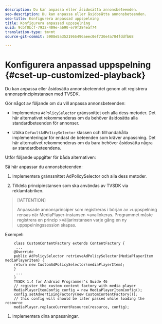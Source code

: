 ```yaml
---
description: Du kan anpassa eller åsidosätta annonsbeteenden.
seo-description: Du kan anpassa eller åsidosätta annonsbeteenden.
seo-title: Konfigurera anpassad uppspelning
title: Konfigurera anpassad uppspelning
uuid: 9cbf0bcf-7932-409e-a690-e79f284eaf74
translation-type: tm+mt
source-git-commit: 5908e5a3521966496aeec0ef730e4a704fddfb68

---
```



# Konfigurera anpassad uppspelning {#cset-up-customized-playback}

Du kan anpassa eller åsidosätta annonsbeteendet genom att registrera annonsprincipinstansen med TVSDK.

Gör något av följande om du vill anpassa annonsbeteenden:

* Implementera `AdPolicySelector` gränssnittet och alla dess metoder.
Det här alternativet rekommenderas om du behöver åsidosätta alla standardbeteenden för annonser.

* Utöka `DefaultAdPolicySelector` klassen och tillhandahålla implementeringar för endast de beteenden som kräver anpassning.
Det här alternativet rekommenderas om du bara behöver åsidosätta några av standardbeteendena.

Utför följande uppgifter för båda alternativen:

Så här anpassar du annonsbeteenden:

1. Implementera gränssnittet AdPolicySelector och alla dess metoder.

1. Tilldela principinstansen som ska användas av TVSDK via reklamfabriken.

>[!ATTENTION]
>
>Anpassade annonsprinciper som registreras i början av >uppspelning rensas när MediaPlayer-instansen >avallokeras. Programmet måste registrera en princip >väljarinstansen varje gång en ny uppspelningssession skapas.

Exempel:

```
    class CustomContentFactory extends ContentFactory {
     ...
    @Override
    public AdPolicySelector retrieveAdPolicySelector(MediaPlayerItem mediaPlayerItem) {
    return new CustomAdPolicySelector(mediaPlayerItem);
    }
     ...
    }
    TVSDK 1.4 for Android Programmer's Guide 46
    // register the custom content factory with media player
    MediaPlayerItemConfig config = new MediaPlayerItemConfig();
    config.setAdvertisingFactory(new CustomContentFactory());
    // this config will should be later passed while loading the resource
    mediaPlayer.replaceCurrentResource(resource, config);
```

1. Implementera dina anpassningar.